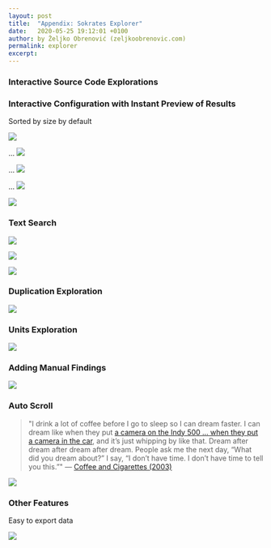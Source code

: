 ```yaml
---
layout: post
title:  "Appendix: Sokrates Explorer"
date:   2020-05-25 19:12:01 +0100
author: by Željko Obrenović (zeljkoobrenovic.com)
permalink: explorer
excerpt:
---
```



### Interactive Source Code Explorations


### Interactive Configuration with Instant Preview of Results

Sorted by size by default

![](assets/images/sokrates/explorer.png)

...
![](assets/images/sokrates/explorer-config-editor.png)

...
![](assets/images/sokrates/explorer-browsing.png)

...
![](assets/images/sokrates/explorer-browsing-scopes.png)

![](assets/images/sokrates/explorer-new-project.png)

### Text Search

![](assets/images/sokrates/explorer-search.png)

![](assets/images/sokrates/explorer-search-stats.png)

![](assets/images/sokrates/explorer-search-dependencies.png)

### Duplication Exploration

![](assets/images/sokrates/explorer-duplication.png)

### Units Exploration

![](assets/images/sokrates/explorer-units.png)

### Adding Manual Findings

![](assets/images/sokrates/explorer-add-finding.png)

### Auto Scroll

> "I drink a lot of coffee before I go to sleep so I can dream faster. I can dream like when they put [a camera on the Indy 500 … when they put a camera in the car](https://youtu.be/ATrmW5s2PiU), and it’s just whipping by like that. Dream after dream after dream after dream. People ask me the next day, “What did you dream about?” I say, “I don’t have time. I don’t have time to tell you this.”" — [Coffee and Cigarettes (2003)](https://youtu.be/pBa-2nXCc7g?t=68)

![](assets/images/sokrates/explorer-auto-scroll.png)

### Other Features

Easy to export data

![](assets/images/sokrates/explorer-export-table-data.png)

